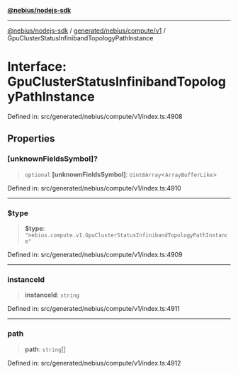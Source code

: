 [**@nebius/nodejs-sdk**](../../../../../README.md)

---

[@nebius/nodejs-sdk](../../../../../README.md) / [generated/nebius/compute/v1](../README.md) / GpuClusterStatusInfinibandTopologyPathInstance

# Interface: GpuClusterStatusInfinibandTopologyPathInstance

Defined in: src/generated/nebius/compute/v1/index.ts:4908

## Properties

### \[unknownFieldsSymbol\]?

> `optional` **\[unknownFieldsSymbol\]**: `Uint8Array`\<`ArrayBufferLike`\>

Defined in: src/generated/nebius/compute/v1/index.ts:4910

---

### $type

> **$type**: `"nebius.compute.v1.GpuClusterStatusInfinibandTopologyPathInstance"`

Defined in: src/generated/nebius/compute/v1/index.ts:4909

---

### instanceId

> **instanceId**: `string`

Defined in: src/generated/nebius/compute/v1/index.ts:4911

---

### path

> **path**: `string`[]

Defined in: src/generated/nebius/compute/v1/index.ts:4912
